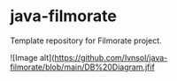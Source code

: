 # java-filmorate
Template repository for Filmorate project.

![Image alt](https://github.com/Ivnsol/java-filmorate/blob/main/DB%20Diagram.jfif
